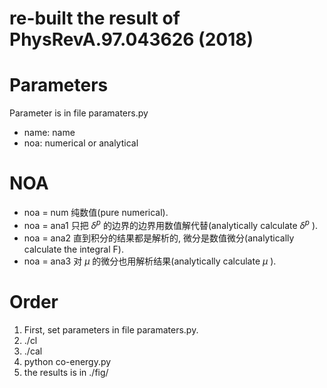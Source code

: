 # re-built the result of PhysRevA.97.043626 (2018)



# Parameters

Parameter is in file paramaters.py

- name: name
- noa: numerical or analytical
# NOA 
- noa = num 纯数值(pure numerical).
- noa = ana1 只把 $\delta^p$ 的边界的边界用数值解代替(analytically calculate $\delta^p$ ).
- noa = ana2 直到积分的结果都是解析的, 微分是数值微分(analytically calculate the integral F).
- noa = ana3 对 $\mu$ 的微分也用解析结果(analytically calculate $\mu$ ).


# Order

1. First, set parameters in file paramaters.py.
2. ./cl
3. ./cal
4. python co-energy.py
5. the results is in ./fig/


